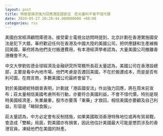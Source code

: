 ```yaml
---
layout: post
title: 特朗普揚言強力回應港區國安法　莊太量料不會不惜代價
date: 2020-05-27 20:29:44.000000000 +08:00
categories: rss
---
```


美國白宮經濟顧問庫德洛，接受霍士電視台訪問時提到，北京計劃在香港實施國安法是犯下大錯，華府歡迎任何在香港及中國大陸的美國公司，把供應鏈和生產線搬回美國，華府將為他們支付搬遷費用，有本港經濟學者認為，大量美國公司撤離香港機會不大。

中文大學劉佐德全球經濟及金融研究所常務所長莊太量認為，美國公司在香港設總部，主要是看中內地市場，他們考慮是否遷回美國，不在於搬遷成本，而是是否有利可圖，在商言商，多數美國公司最終會留下。

對於美國總統特朗普表明，計劃就「港區國安法」作出強力回應，將在周末前宣布；莊太量相信美國考慮所有行動，亦要符合美國利益，不會不惜代價，特別是現時美國經濟差，失業嚴重，股市亦要落「重藥」才救回，相信美國亦要顧及自己利益，形容是「睇餸食飯」。

莊太量認為，中方必定會有反制措施，如果美國取消香港特殊地位或再有貿易戰，會造成「雙輸」局面，對美國亦有損害，因此他估計美國最大可能是懲罰涉及的香港官員，凍結他們在美國的財產。

